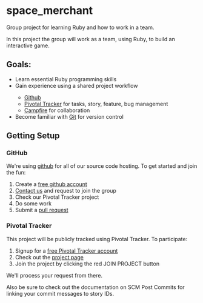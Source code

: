 space_merchant
==============

Group project for learning Ruby and how to work in a team.

In this project the group will work as a team, using Ruby, to build an interactive game. 

<h2>Goals:</h2>
<ul>
<li>Learn essential Ruby programming skills</li>

<li>Gain experience using a shared project workflow</li>
<ul>
<li><a href="https://github.com/">Github</a></li> 
<li><a href="http://www.pivotaltracker.com/">Pivotal Tracker</a> for tasks, story, feature, bug management</li>
<li><a href="http://campfirenow.com/">Campfire</a> for collaboration</li>
</ul>

<li>Become familiar with <a href="http://git-scm.com/book">Git</a> for version control</li>
</ul>

<h2>Getting Setup</h2>

<h3>GitHub</h3>
We're using <a href="https://github.com/">github</a> for all of our source code hosting. To get started and join the fun:
<ol>
<li>Create a <a href="https://github.com/signup/free">free github account</a></li>
<li><a href="https://groups.google.com/forum/#!forum/scrappyacademy">Contact us</a> and request to join the group</li>
<li>Check our Pivotal Tracker project</li>
<li>Do some work</li>
<li>Submit a <a href="https://help.github.com/articles/using-pull-requests">pull request</a></li>
</ol>



<h3>Pivotal Tracker</h3>

This project will be publicly tracked using Pivotal Tracker. To participate:
<ol>
<li>Signup for a <a href="https://www.pivotaltracker.com/">free Pivotal Tracker account</a></li>
<li>Check out the <a href="https://www.pivotaltracker.com/projects/662355/stories">project page</a></li>
<li>Join the project by clicking the red JOIN PROJECT button</li>
</ol>

We'll process your request from there.

Also be sure to check out the documentation on SCM Post Commits for linking your commit messages to story IDs.


 

